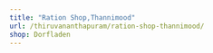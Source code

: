 ```yaml
---
title: "Ration Shop,Thannimood"
url: /thiruvananthapuram/ration-shop-thannimood/
shop: Dorfladen
---
```

